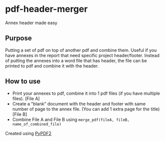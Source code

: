 # pdf-header-merger
Annex header made easy

## Purpose
Putting a set of pdf on top of another pdf and combine them. Useful if you have annexes in the report that need specific project header/footer. 
Instead of putting the annexes into a word file that has header, the file can be printed to pdf and combine it with the header. 

## How to use
* Print your annexes to pdf, combine it into 1 pdf files (if you have multiple files). [File A]
* Create a "blank" document with the header and footer with same number of page to the annex file. (You can add 1 extra page for the title) [File B]
* Combine File A and File B using `merge_pdf(fileA, fileB, name_of_combined_file)`


Created using [PyPDF2][1]

[1]: https://pypi.org/project/PyPDF2/ "PyPDF2 link"
